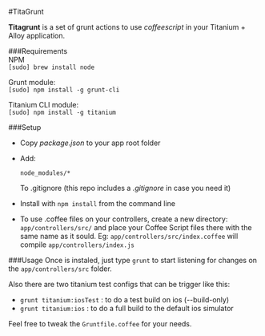 #TitaGrunt  

**Titagrunt** is a set of grunt actions to use *coffeescript* in your Titanium + Alloy application.  
  
###Requirements  
NPM  
`[sudo] brew install node`  
  
Grunt module:  
`[sudo] npm install -g grunt-cli`  
  
Titanium CLI module:  
`[sudo] npm install -g titanium`

###Setup  
- Copy *package.json* to your app root folder  
- Add:  

	`node_modules/*`  
	
	To .gitignore (this repo includes a *.gitignore* in case you need it)
- Install with `npm install` from the command line  
- To use .coffee files on your controllers, create a new directory: `app/controllers/src/` and place your Coffee Script files there with the same name as it sould. Eg:
	`app/controllers/src/index.coffee` will compile `app/controllers/index.js`
  
###Usage
Once is instaled, just type `grunt` to start listening for changes on the `app/controllers/src` folder.  
  
Also there are two titanium test configs that can be trigger like this:  
- `grunt titanium:iosTest` : to do a test build on ios (--build-only)  
- `grunt titanium:ios` : to do a full build to the default ios simulator
  
Feel free to tweak the `Gruntfile.coffee` for your needs.
